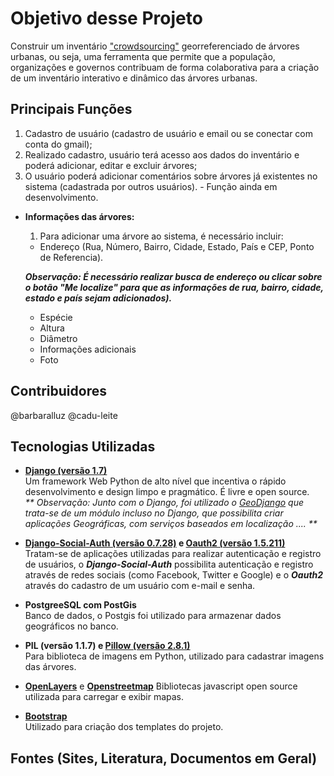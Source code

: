 # Objetivo desse Projeto

Construir um inventário ["crowdsourcing"](http://pt.wikipedia.org/wiki/Crowdsourcing) georreferenciado de árvores urbanas, ou seja, uma ferramenta que permite que a população, organizações e governos contribuam de forma colaborativa para a criação de um inventário interativo e dinâmico das árvores urbanas.

## Principais Funções

  1. Cadastro de usuário (cadastro de usuário e email ou se conectar com conta do gmail);
  1. Realizado cadastro, usuário terá acesso aos dados do inventário e poderá adicionar, editar e excluir árvores;
  1. O usuário poderá adicionar comentários sobre árvores já existentes no sistema (cadastrada por outros usuários). - Função ainda em desenvolvimento.


  * **Informações das árvores:**

    1. Para adicionar uma árvore ao sistema, é necessário incluir:
      * Endereço (Rua, Número, Bairro, Cidade, Estado, País e CEP, Ponto de Referencia).  

      **_Observação: É necessário realizar busca de endereço ou clicar sobre o botão "Me localize" para que as informações de rua, bairro, cidade, estado e país sejam adicionados)._**

      * Espécie
      * Altura
      * Diâmetro
      * Informações adicionais
      * Foto


## Contribuidores

@barbaralluz
@cadu-leite

## Tecnologias Utilizadas


* [**Django (versão 1.7)**](https://www.djangoproject.com/)  
Um framework Web Python de alto nível que incentiva o rápido desenvolvimento e design limpo e pragmático. É livre e open source.  
_** Observação: Junto com o Django, foi utilizado o [GeoDjango](https://docs.djangoproject.com/en/1.8/ref/contrib/gis/tutorial/) que trata-se de um módulo incluso no Django, que possibilita criar aplicações Geográficas, com serviços baseados em localização .... **_

* **[Django-Social-Auth (versão 0.7.28)](https://django-social-auth.readthedocs.org/en/latest/) e [Oauth2 (versão 1.5.211)](https://django-oauth2-provider.readthedocs.org/en/latest/)**  
Tratam-se de aplicações utilizadas para realizar autenticação e registro de usuários, o _**Django-Social-Auth**_ possibilita autenticação e registro através de redes sociais (como Facebook, Twitter e Google) e o _**Oauth2**_ através do cadastro de um usuário com e-mail e senha.

* **PostgreeSQL com PostGis**  
Banco de dados, o Postgis foi utilizado para armazenar dados geográficos no banco.

* **PIL (versão 1.1.7) e [Pillow (versão 2.8.1)](https://pillow.readthedocs.org/)**  
Para biblioteca de imagens em Python, utilizado para cadastrar imagens das árvores.


* [**OpenLayers**](http://openlayers.org/)  e [**Openstreetmap**](https://www.openstreetmap.org/)
Bibliotecas javascript open source utilizada para carregar e exibir mapas.


* [**Bootstrap**](http://getbootstrap.com/)  
Utilizado para criação dos templates do projeto.

## Fontes (Sites, Literatura, Documentos em Geral)


